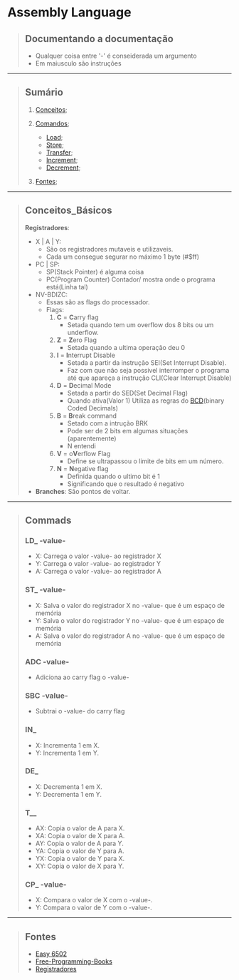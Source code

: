 
# Assembly Language

> ## Documentando a documentação
>
> - Qualquer coisa entre '-' é conseiderada um argumento  
> - Em maiusculo são instruções  
>

---

> ## Sumário
>
> 1. [Conceitos](#conceitos_básicos);
> 1. [Comandos](#commads);
>
>    - [Load](#ld_--value);
>    - [Store](#st_--value);
>    - [Transfer](#t__);
>    - [Increment](#in_);
>    - [Decrement](#de_);
>
> 1. [Fontes](#fontes);

---

> ## Conceitos_Básicos
>
> **Registradores**:
>
>
>
> - X | A | Y:
>   - São os registradores mutaveis e utilizaveis.
>   - Cada um consegue segurar no máximo 1 byte (#$ff)
> - PC | SP:
>   - SP(Stack Pointer) é alguma coisa
>   - PC(Program Counter) Contador/ mostra onde o programa está(Linha tal)
> - NV-BDIZC:
>   - Essas são as flags do processador.
>   - Flags:
>       1. **C** = **C**arry flag
>           - Setada quando tem um overflow dos 8 bits ou um underflow.  
>       1. **Z** = **Z**ero Flag
>           - Setada quando a ultima operação deu 0
>       1. **I** = **I**nterrupt Disable
>           - Setada a partir da instrução SEI(Set Interrupt Disable).
>           - Faz com que não seja possivel interromper o programa até que apareça a instrução CLI(Clear Interrupt Disable)
>       1. **D** = **D**ecimal Mode
>           - Setada a partir do SED(Set Decimal Flag)
>           - Quando ativa(Valor 1) Utiliza as regras do [BCD](https://www.osdata.com/topic/language/asm/bcdarith.htm)(binary Coded Decimals)
>       1. **B** = **B**reak command
>           - Setado com a intrução BRK
>           - Pode ser de 2 bits em algumas situações (aparentemente)
>           - N entendi
>       1. **V** = o**V**erflow Flag
>           - Define se ultrapassou o limite de bits em um número.
>       1. **N** = **N**egative flag
>           - Definida quando o ultimo bit é 1
>           - Significando que o resultado é negativo
> - **Branches**: São pontos de voltar.  
>   

---

> ## Commads
>
> ### **LD_** -value-
>
> - X: Carrega o valor -value- ao registrador X
> - Y: Carrega o valor -value- ao registrador Y
> - A: Carrega o valor -value- ao registrador A
>
> ### **ST_** -value-
>
> - X: Salva o valor do registrador X no -value- que é um espaço de memória
> - Y: Salva o valor do registrador Y no -value- que é um espaço de memória
> - A: Salva o valor do registrador A no -value- que é um espaço de memória
>
> ### **ADC** -value-
>
> - Adiciona ao carry flag o -value-
>
> ### **SBC** -value-
>
> - Subtrai o -value- do carry flag
>
> ### **IN_**
>
> - X: Incrementa 1 em X.
> - Y: Incrementa 1 em Y.
>
> ### **DE_**
>
> - X: Decrementa 1 em X.
> - Y: Decrementa 1 em Y.
>
> ### **T__**
>
> - AX: Copia o valor de A para X.
> - XA: Copia o valor de X para A.
> - AY: Copia o valor de A para Y.
> - YA: Copia o valor de Y para A.
> - YX: Copia o valor de Y para X.
> - XY: Copia o valor de X para Y.
>
> ### **CP_** -value-
>
> - X: Compara o valor de X com o -value-.
> - Y: Compara o valor de Y com o -value-.
> 

---

> ## Fontes
>
> - [Easy 6502](http://skilldrick.github.io/easy6502/)
> - [Free-Programming-Books](https://github.com/EbookFoundation/free-programming-books)
> - [Registradores](https://web.archive.org/web/20210626024532/http://www.obelisk.me.uk/6502/registers.html)